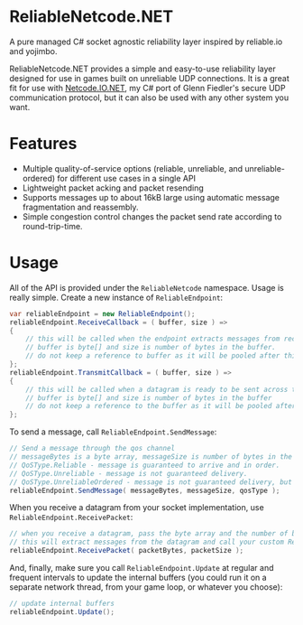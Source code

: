 # ReliableNetcode.NET
A pure managed C# socket agnostic reliability layer inspired by reliable.io and yojimbo.

ReliableNetcode.NET provides a simple and easy-to-use reliability layer designed for use in games built on unreliable UDP connections. It is a great fit for use with [Netcode.IO.NET](https://github.com/KillaMaaki/Netcode.IO.NET), my C# port of Glenn Fiedler's secure UDP communication protocol, but it can also be used with any other system you want.

# Features
* Multiple quality-of-service options (reliable, unreliable, and unreliable-ordered) for different use cases in a single API
* Lightweight packet acking and packet resending
* Supports messages up to about 16kB large using automatic message fragmentation and reassembly.
* Simple congestion control changes the packet send rate according to round-trip-time.

# Usage
All of the API is provided under the `ReliableNetcode` namespace.
Usage is really simple. Create a new instance of `ReliableEndpoint`:

```c#
var reliableEndpoint = new ReliableEndpoint();
reliableEndpoint.ReceiveCallback = ( buffer, size ) =>
{
	// this will be called when the endpoint extracts messages from received packets
	// buffer is byte[] and size is number of bytes in the buffer.
	// do not keep a reference to buffer as it will be pooled after this function returns
};
reliableEndpoint.TransmitCallback = ( buffer, size ) =>
{
	// this will be called when a datagram is ready to be sent across the network.
	// buffer is byte[] and size is number of bytes in the buffer
	// do not keep a reference to the buffer as it will be pooled after this function returns
};
```

To send a message, call `ReliableEndpoint.SendMessage`:

```c#
// Send a message through the qos channel
// messageBytes is a byte array, messageSize is number of bytes in the array, and qos type is either:
// QoSType.Reliable - message is guaranteed to arrive and in order.
// QoSType.Unreliable - message is not guaranteed delivery.
// QoSType.UnreliableOrdered - message is not guaranteed delivery, but received messages will be in order.
reliableEndpoint.SendMessage( messageBytes, messageSize, qosType );
```

When you receive a datagram from your socket implementation, use `ReliableEndpoint.ReceivePacket`:

```c#
// when you receive a datagram, pass the byte array and the number of bytes to ReceivePacket
// this will extract messages from the datagram and call your custom ReceiveCallback with any received messages.
reliableEndpoint.ReceivePacket( packetBytes, packetSize );
```

And, finally, make sure you call `ReliableEndpoint.Update` at regular and frequent intervals to update the internal buffers (you could run it on a separate network thread, from your game loop, or whatever you choose):
```c#
// update internal buffers
reliableEndpoint.Update();
```
